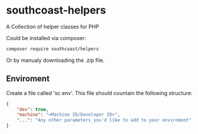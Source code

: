 # southcoast-helpers
A Collection of helper classes for PHP

Could be installed via composer:
```BASH
composer require southcoast/helpers
```

Or by manualy downloading the .zip file.




## Enviroment 
Create a file called 'sc.env'.
This file should countain the following structure:

```JSON
{
    "dev": true,
    "machine": "<Machine ID/Developer ID>",
    "...": "Any other parameters you'd like to add to your enviroment"
}
```